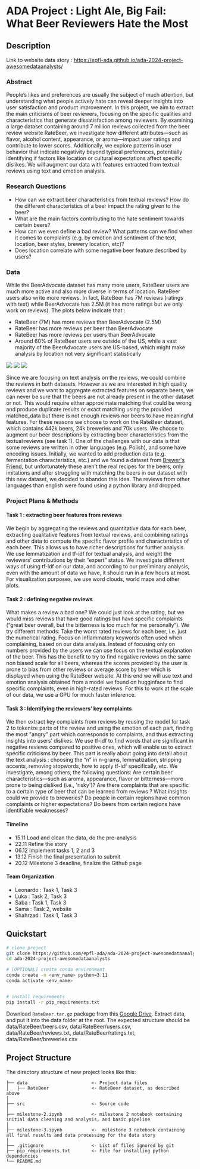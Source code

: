 # ADA Project : Light Ale, Big Fail: What Beer Reviewers Hate the Most

## Description

Link to website data story : https://epfl-ada.github.io/ada-2024-project-awesomedataanalysts/

### Abstract
People’s likes and preferences are usually the subject of much attention, but understanding what people actively hate can reveal deeper insights into user satisfaction and product improvement. In this project, we aim to extract the main criticisms of beer reviewers, focusing on the specific qualities and characteristics that generate dissatisfaction among reviewers. By examining a large dataset containing around 7 million reviews collected from the beer review website RateBeer, we investigate how different attributes—such as flavor, alcohol content, appearance, or aroma—impact user ratings and contribute to lower scores. Additionally, we explore patterns in user behavior that indicate negativity beyond typical preferences, potentially identifying if factors like location or cultural expectations affect specific dislikes. We will augment our data with features extracted from textual reviews using text and emotion analysis.

### Research Questions
- How can we extract beer characteristics from textual reviews? How do the different characteristics of a beer impact the rating given to the beer?
- What are the main factors contributing to the hate sentiment towards certain beers?
- How can we even define a bad review? What patterns can we find when it comes to complaints (e.g. by emotion and sentiment of the text, location, beer styles, brewery location, etc)?
- Does location correlate with some negative beer feature described by users?

### Data

While the BeerAdvocate dataset has many more users, RateBeer users are much more active and also more diverse in terms of location. RateBeer users also write more reviews. In fact, RateBeer has 7M reviews (ratings with text) while BeerAdvocate has 2.5M (it has more ratings but we only work on reviews). The plots below indicate that :
- RateBeer (7M) has more reviews than BeerAdvocate (2.5M)
- RateBeer has more reviews per beer than BeerAdvocate
- RateBeer has more reviews per users than BeerAdvocate
- Around 60% of RateBeer users are outside of the US, while a vast majority of the BeerAdvocate users are US-based, which might make analysis by location not very significant statistically

![](images/ba_vs_rb_users.png)
![](images/ba_vs_rb_user_reviews.png)
![](images/ba_vs_rb_beer_reviews.png)

Since we are focusing on text analysis on the reviews, we could combine the reviews in both datasets. However as we are interested in high quality reviews and we want to aggregate extracted features on separate beers, we can never be sure that the beers are not already present in the other dataset or not. This would require either approximate matching that could be wrong and produce duplicate results or exact matching using the provided matched_data but there is not enough reviews nor beers to have meaningful features.
For these reasons we choose to work on the RateBeer dataset, which contains 442k beers, 24k breweries and 70k users. We choose to augment our beer descriptions by extracting beer characteristics from the textual reviews (see task 1). One of the challenges with our data is that some reviews are written in other languages (e.g. Polish), and some have encoding issues. Initially, we wanted to add production data (e.g. fermentation characteristics, etc.) and we found a dataset from [Brewer's Friend](http://www.brewersfriend.com), but unfortunately these aren’t the real recipes for the beers, only imitations and after struggling with matching the beers in our dataset with this new dataset, we decided to abandon this idea.
The reviews from other languages than english were found using a python library and dropped.

### Project Plans & Methods

#### Task 1 : extracting beer features from reviews
We begin by aggregating the reviews and quantitative data for each beer, extracting qualitative features from textual reviews, and combining ratings and other data to compute the specific flavor profile and characteristics of each beer. This allows us to have richer descriptions for further analysis.
We use lemmatization and tf-idf for textual analysis, and weight the reviewers’ contributions by their “expert” status. We investigate different ways of using tf-idf on our data, and according to our preliminary analysis, even with the amount of data we have, it should run in a few hours at most. For visualization purposes, we use word clouds, world maps and other plots.

#### Task 2 : defining negative reviews
What makes a review a bad one? We could just look at the rating, but we would miss reviews that have good ratings but have specific complaints (“great beer overall, but the bitterness is too much for me personally”).
We try different methods:
Take the worst rated reviews for each beer, i.e. just the numerical rating.
Focus on inflammatory keywords often used when complaining, based on our data analysis.
Instead of focusing only on numbers provided by the users we can use focus on the textual explanation of the beer. This has the benefit to try to find negative reviews on the same non biased scale for all beers, whereas the scores provided by the user is prone to bias from other reviews or average score by beer which is displayed when using the RateBeer website. 
At this end we will use text and emotion analysis obtained from a model we found on hugginface to find specific complaints, even in high-rated reviews. For this to work at the scale of our data, we use a GPU for much faster inference.

#### Task 3 : Identifying the reviewers’ key complaints
We then extract key complaints from reviews by reusing the model for task 2 to tokenize parts of the review and using the emotion of each part, finding the most "angry" part which corresponds to complaints, and thus extracting insights into users’ dislikes.
We use tf-idf to find words that are significant in negative reviews compared to positive ones, which will enable us to extract specific criticisms by beer. This part is really about going into detail about the text analysis : choosing the “n” in n-grams, lemmatization, stripping accents, removing stopwords, how to apply tf-idf specifically, etc.
We investigate, among others, the following questions:
Are certain beer characteristics—such as aroma, appearance, flavor or bitterness—more prone to being disliked (i.e., 'risky')?
Are there complaints that are specific to a certain type of beer that can be learned from reviews ? 
What insights could we provide to breweries?
Do people in certain regions have common complaints or higher expectations?
Do beers from certain regions have identifiable weaknesses?

#### Timeline
- 15.11 Load and clean the data, do the pre-analysis
- 22.11 Refine the story
- 06.12 Implement tasks 1, 2 and 3
- 13.12 Finish the final presentation to submit
- 20.12 Milestone 3 deadline, finalize the Github page

#### Team Organization
- Leonardo : Task 1, Task 3
- Luka : Task 2, Task 3
- Saba : Task 1, Task 3
- Sama : Task 2, website
- Shahrzad : Task 1, Task 3

## Quickstart

```bash
# clone project
git clone https://github.com/epfl-ada/ada-2024-project-awesomedataanalysts.git
cd ada-2024-project-awesomedataanalysts

# [OPTIONAL] create conda environment
conda create -n <env_name> python=3.11
conda activate <env_name>


# install requirements
pip install -r pip_requirements.txt
```

Download `RateBeer.tar.gz` package from this [Google Drive](https://drive.google.com/drive/folders/1Wz6D2FM25ydFw_-41I9uTwG9uNsN4TCF?usp=sharing).
Extract data, and put it into the data folder at the root. The expected structure should be data/RateBeer/beers.csv, data/RateBeer/users.csv, data/RateBeer/reviews.txt, data/RateBeer/ratings.txt, data/RateBeer/breweries.csv



## Project Structure

The directory structure of new project looks like this:

```
├── data                        <- Project data files
│   ├── RateBeer                <- RateBeer dataset, as described above
│
├── src                         <- Source code
│
├── milestone-2.ipynb           <- milestone 2 notebook containing initial data cleaning and analysis, and basic pipeline
│
├── milestone-3.ipynb           <-  milestone 3 notebook containing all final results and data processing for the data story
│
├── .gitignore                  <- List of files ignored by git
├── pip_requirements.txt        <- File for installing python dependencies
└── README.md
```
